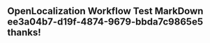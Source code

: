 <properties
ms.topic="hero-topic"
ms.test1="hero-topic"
ms.test2="test"/>

## OpenLocalization Workflow Test MarkDown ee3a04b7-d19f-4874-9679-bbda7c9865e5 thanks!

